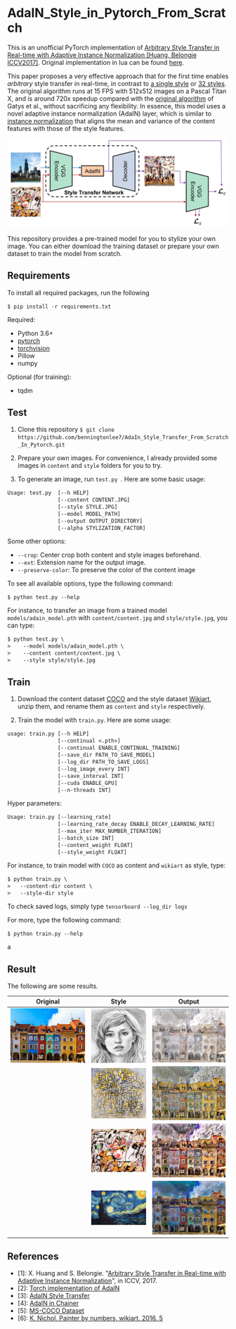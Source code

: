 # AdaIN_Style_in_Pytorch_From_Scratch
This is an unofficial PyTorch implementation of [Arbitrary Style Transfer in Real-time with 
Adaptive Instance Normalization [Huang, Belongie ICCV2017]](https://arxiv.org/abs/1703.06868).
Original implementation in lua can be found [here](https://github.com/xunhuang1995/AdaIN-style).

This paper proposes a very  effective approach that for the first time enables *arbitrary* style transfer in real-time, 
 in contrast to [a single style](https://arxiv.org/abs/1603.03417) or [32 styles](https://arxiv.org/abs/1610.07629). 
The original algorithm runs at 15 FPS with 512x512 images on a Pascal Titan X, and is around 720x 
speedup compared with the [original algorithm](https://arxiv.org/abs/1508.06576) of Gatys et al., 
without sacrificing any flexibility. 
In essence, this model uses a novel adaptive instance normalization (AdaIN) layer, which is similar to
 [instance normalization](https://arxiv.org/abs/1701.02096)  that aligns the
mean and variance of the content features with those of the style features. 

![Architecture](./architecture.jpg)

This repository provides a pre-trained model for you to stylize your own image.
You can either download the training dataset or prepare your own dataset to train the model from scratch.

## Requirements
To install all required packages, run the following 
```
$ pip install -r requirements.txt
```

Required:
* Python 3.6+
* [pytorch](https://pytorch.org)
* [torchvision](https://pytorch.org)
* Pillow
* numpy

Optional (for training):
* tqdm

## Test

1. Clone this repository  ```$ git clone https://github.com/benningtonlee7/AdaIn_Style_Transfer_From_Scratch_In_Pytorch.git ```

2. Prepare your own images. For convenience, I already provided some images in `content` and `style` folders
for you to try.

3. To generate an image, run ```test.py ```. Here are some basic usage:

```
Usage: test.py  [--h HELP]
                [--content CONTENT.JPG] 
                [--style STYLE.JPG]
                [--model MODEL_PATH]
                [--output OUTPUT_DIRECTORY] 
                [--alpha STYLIZATION_FACTOR] 
```
Some other options:
* `--crop`: Center crop both content and style images beforehand.
* `--ext`: Extension name for the output image.
* `--preserve-color`: To preserve the color of the content image

To see all available options, type the following command:
```
$ python test.py --help 
```
For instance, to transfer an image from a trained model ```models/adain_model.pth``` with ```content/content.jpg``` and ```style/style.jpg```,
you can type:
```
$ python test.py \
>    --model models/adain_model.pth \
>    --content content/content.jpg \
>    --style style/style.jpg
```
   
## Train

1. Download the content dataset [COCO](http://cocodataset.org/#download) and the style dataset [Wikiart](https://www.kaggle.com/c/painter-by-numbers),
unzip them, and rename them as `content` and `style` respectively.

2. Train the model with `train.py`. Here are some usage:

```
usage: train.py [--h HELP] 
                [--continual <.pth>] 
                [--continual ENABLE_CONTINUAL_TRAINING] 
                [--save_dir PATH_TO_SAVE_MODEL] 
                [--log_dir PATH_TO_SAVE_LOGS] 
                [--log_image_every INT] 
                [--save_interval INT] 
                [--cuda ENABLE_GPU] 
                [--n-threads INT] 
```
Hyper parameters:
```
Usage: train.py [--learning_rate] 
                [--learning_rate_decay ENABLE_DECAY_LEARNING_RATE]
                [--max_iter MAX_NUMBER_ITERATION] 
                [--batch_size INT] 
                [--content_weight FLOAT] 
                [--style_weight FLOAT]
```

For instance, to train model with ```COCO``` as content and ```wikiart``` as style, type:
```
$ python train.py \
>   --content-dir content \
>   --style-dir style
```
To check saved logs, simply type ```tensorboard --log_dir logs ```

For more, type the following command:
```
$ python train.py --help 
```
a
## Result
The following are some results.

| Original | Style | Output |
| ------------- | ------------- | -------------  |
|<img src=https://raw.githubusercontent.com/benningtonlee7/AdaIn_Style_Transfer_From_Scratch_In_Pytorch/main/content/houses.jpg width="270"> | <img src=https://raw.githubusercontent.com/benningtonlee7/AdaIn_Style_Transfer_From_Scratch_In_Pytorch/main/style/sketch.png width="200"> | <img src=https://raw.githubusercontent.com/benningtonlee7/AdaIn_Style_Transfer_From_Scratch_In_Pytorch/main/outputs/houses_stylized_sketch.jpg width="270"> |
| | <img src=https://raw.githubusercontent.com/benningtonlee7/AdaIn_Style_Transfer_From_Scratch_In_Pytorch/main/style/mondrian.jpg width="200"> | <img src=https://raw.githubusercontent.com/benningtonlee7/AdaIn_Style_Transfer_From_Scratch_In_Pytorch/main/outputs/houses_stylized_mondrian.jpg width="270">|
| | <img src=https://raw.githubusercontent.com/benningtonlee7/AdaIn_Style_Transfer_From_Scratch_In_Pytorch/main/style/asheville.jpg width="200">| <img src=https://raw.githubusercontent.com/benningtonlee7/AdaIn_Style_Transfer_From_Scratch_In_Pytorch/main/outputs/houses_stylized_asheville.jpg width="270">|
| | <img src=https://raw.githubusercontent.com/benningtonlee7/AdaIn_Style_Transfer_From_Scratch_In_Pytorch/main/style/hosi.jpg width="200">| <img src=https://raw.githubusercontent.com/benningtonlee7/AdaIn_Style_Transfer_From_Scratch_In_Pytorch/main/outputs/houses_stylized_hosi.jpg width="270">|


## References
* [1]: X. Huang and S. Belongie. "[Arbitrary Style Transfer in Real-time with Adaptive Instance Normalization](https://arxiv.org/abs/1703.06868)", in ICCV, 2017.
* [2]: [Torch implementation of AdaIN](https://github.com/xunhuang1995/AdaIN-style)
* [3]: [AdaIN Style Transfer](https://github.com/naoto0804/pytorch-AdaIN)
* [4]: [AdaIN in Chainer](https://github.com/SerialLain3170/ImageStyleTransfer/tree/master/AdaIN)
* [5]: [MS-COCO Dataset](http://cocodataset.org/#download)
* [6]: [K. Nichol. Painter by numbers, wikiart. 2016. 5](https://www.kaggle.com/c/painter-by-numbers)
